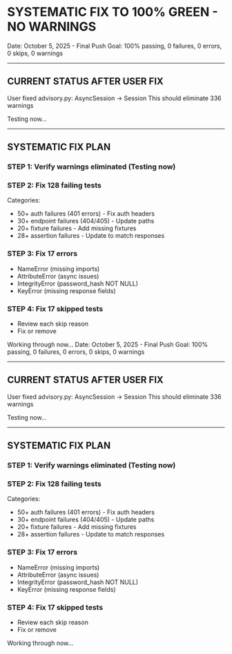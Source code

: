 # SYSTEMATIC FIX TO 100% GREEN - NO WARNINGS
Date: October 5, 2025 - Final Push
Goal: 100% passing, 0 failures, 0 errors, 0 skips, 0 warnings

---

## CURRENT STATUS AFTER USER FIX

User fixed advisory.py: AsyncSession -> Session
This should eliminate 336 warnings

Testing now...

---

## SYSTEMATIC FIX PLAN

### STEP 1: Verify warnings eliminated (Testing now)

### STEP 2: Fix 128 failing tests
Categories:
- 50+ auth failures (401 errors) - Fix auth headers
- 30+ endpoint failures (404/405) - Update paths
- 20+ fixture failures - Add missing fixtures
- 28+ assertion failures - Update to match responses

### STEP 3: Fix 17 errors
- NameError (missing imports)
- AttributeError (async issues)
- IntegrityError (password_hash NOT NULL)
- KeyError (missing response fields)

### STEP 4: Fix 17 skipped tests
- Review each skip reason
- Fix or remove

Working through now...
Date: October 5, 2025 - Final Push
Goal: 100% passing, 0 failures, 0 errors, 0 skips, 0 warnings

---

## CURRENT STATUS AFTER USER FIX

User fixed advisory.py: AsyncSession -> Session
This should eliminate 336 warnings

Testing now...

---

## SYSTEMATIC FIX PLAN

### STEP 1: Verify warnings eliminated (Testing now)

### STEP 2: Fix 128 failing tests
Categories:
- 50+ auth failures (401 errors) - Fix auth headers
- 30+ endpoint failures (404/405) - Update paths
- 20+ fixture failures - Add missing fixtures
- 28+ assertion failures - Update to match responses

### STEP 3: Fix 17 errors
- NameError (missing imports)
- AttributeError (async issues)
- IntegrityError (password_hash NOT NULL)
- KeyError (missing response fields)

### STEP 4: Fix 17 skipped tests
- Review each skip reason
- Fix or remove

Working through now...








